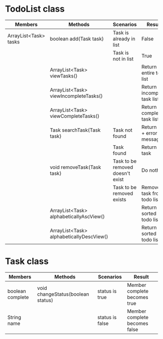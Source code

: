 
 # TodoList class
 
| Members                | Methods                                   | Scenarios                        | Result                      |
|------------------------|-------------------------------------------|----------------------------------|-----------------------------|
| ArrayList\<Task> tasks | boolean add(Task task)                    | Task is already in list          | False                       |
|                        |                                           | Task is not in list              | True                        |
|                        | ArrayList\<Task> viewTasks()              |                                  | Return entire todo list     |
|                        | ArrayList\<Task> viewIncompleteTasks()    |                                  | Return incomplete task list |
|                        | ArrayList\<Task> viewCompleteTasks()      |                                  | Return complete task list   |
|                        | Task searchTask(Task task)                | Task not found                   | Return null + error message |
|                        |                                           | Task found                       | Return task                 |
|                        | void removeTask(Task task)                | Task to be removed doesn't exist | Do nothing                  |
|                        |                                           | Task to be removed exists        | Remove task from todo list  |
|                        | ArrayList\<Task> alphabeticallyAscView()  |                                  | Return sorted todo list     |
|                        | ArrayList\<Task> alphabeticallyDescView() |                                  | Return sorted todo list     |

# Task class

| Members          | Methods                           | Scenarios       | Result                        |
|------------------|-----------------------------------|-----------------|-------------------------------|
| boolean complete | void changeStatus(boolean status) | status is true  | Member complete becomes true  |
| String name      |                                   | status is false | Member complete becomes false |
